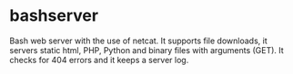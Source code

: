 bashserver
==========

Bash web server with the use of netcat. It supports file downloads, it servers static html, PHP, Python and binary files with arguments (GET). It checks for 404 errors and it keeps a server log.
